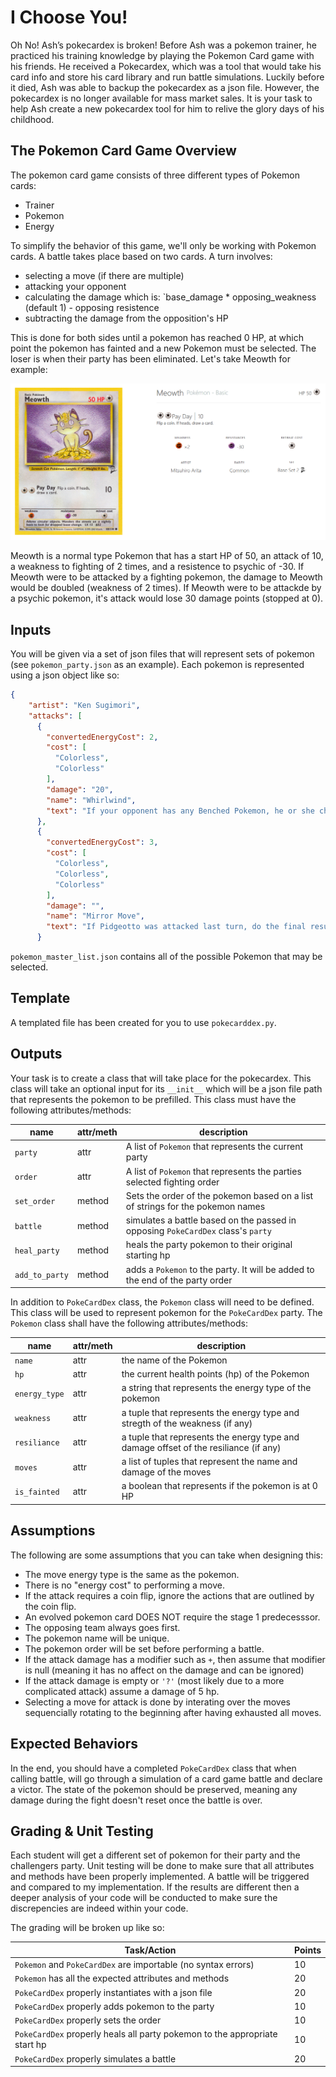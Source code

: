 # I Choose You!

Oh No!  Ash’s pokecardex is broken!  Before Ash was a pokemon trainer, he practiced his training knowledge by playing the Pokemon Card game with his friends.  He received a Pokecardex, which was a tool that would take his card info and store his card library and run battle simulations.  Luckily before it died, Ash was able to backup the pokecardex as a json file.  However, the pokecardex is no longer available for mass market sales.  It is your task to help Ash create a new pokecardex tool for him to relive the glory days of his childhood.

## The Pokemon Card Game Overview

The pokemon card game consists of three different types of Pokemon cards:

- Trainer
- Pokemon
- Energy

To simplify the behavior of this game, we'll only be working with Pokemon cards.  A battle takes place based on two cards.  A turn involves:

- selecting a move (if there are multiple)
- attacking your opponent
- calculating the damage which is: `base_damage * opposing_weakness (default 1) - opposing resistence
- subtracting the damage from the opposition's HP

This is done for both sides until a pokemon has reached 0 HP, at which point the pokemon has fainted and a new Pokemon must be selected.  The loser is when their party has been eliminated.  Let's take Meowth for example:

![Meowth Pokemon Card](meowth_card.png)

Meowth is a normal type Pokemon that has a start HP of 50, an attack of 10, a weakness to fighting of 2 times, and a resistence to psychic of -30.  If Meowth were to be attacked by a fighting pokemon, the damage to Meowth would be doubled (weakness of 2 times).  If Meowth were to be attackde by a psychic pokemon, it's attack would lose 30 damage points (stopped at 0).

## Inputs

You will be given via a set of json files that will represent sets of pokemon (see `pokemon_party.json` as an example).  Each pokemon is represented using a json object like so:

```json
{
    "artist": "Ken Sugimori",
    "attacks": [
      {
        "convertedEnergyCost": 2,
        "cost": [
          "Colorless",
          "Colorless"
        ],
        "damage": "20",
        "name": "Whirlwind",
        "text": "If your opponent has any Benched Pokemon, he or she chooses 1 of them and switches it with the Defending Pokemon. (Do the damage before switching the Pokemon.)"
      },
      {
        "convertedEnergyCost": 3,
        "cost": [
          "Colorless",
          "Colorless",
          "Colorless"
        ],
        "damage": "",
        "name": "Mirror Move",
        "text": "If Pidgeotto was attacked last turn, do the final result of that attack on Pidgeotto to the Defending Pokemon."
      }
```

`pokemon_master_list.json` contains all of the possible Pokemon that may be selected.

## Template

A templated file has been created for you to use `pokecarddex.py`.

## Outputs

Your task is to create a class that will take place for the pokecardex.  This class will take an optional input for its `__init__` which will be a json file path that represents the pokemon to be prefilled.  This class must have the following attributes/methods:

| name           | attr/meth | description                                                                      |
| -------------- | --------- | -------------------------------------------------------------------------------- |
| `party`        | attr      | A list of `Pokemon` that represents the current party                            |
| `order`        | attr      | A list of `Pokemon` that represents the parties selected fighting order          |
| `set_order`    | method    | Sets the order of the pokemon based on a list of strings for the pokemon names   |
| `battle`       | method    | simulates a battle based on the passed in opposing `PokeCardDex` class's `party` |
| `heal_party`   | method    | heals the party pokemon to their original starting hp                            |
| `add_to_party` | method    | adds a `Pokemon` to the party.  It will be added to the end of the party order   |

In addition to `PokeCardDex` class, the `Pokemon` class will need to be defined.  This class will be used to represent pokemon for the `PokeCardDex` party.  The `Pokemon` class shall have the following attributes/methods:

| name          | attr/meth | description                                                                          |
| ------------- | --------- | ------------------------------------------------------------------------------------ |
| `name`        | attr      | the name of the Pokemon                                                              |
| `hp`          | attr      | the current health points (hp) of the Pokemon                                        |
| `energy_type` | attr      | a string that represents the energy type of the pokemon                              |
| `weakness`    | attr      | a tuple that represents the energy type and stregth of the weakness (if any)         |
| `resiliance`  | attr      | a tuple that represents the energy type and damage offset of the resiliance (if any) |
| `moves`       | attr      | a list of tuples that represent the name and damage of the moves                     |
| `is_fainted`  | attr      | a boolean that represents if the pokemon is at 0 HP                                  |

## Assumptions

The following are some assumptions that you can take when designing this:

- The move energy type is the same as the pokemon.
- There is no "energy cost" to performing a move.
- If the attack requires a coin flip, ignore the actions that are outlined by the coin flip.
- An evolved pokemon card DOES NOT require the stage 1 predecesssor.
- The opposing team always goes first.
- The pokemon name will be unique.
- The pokemon order will be set before performing a battle.
- If the attack damage has a modifier such as `+`, then assume that modifier is null (meaning it has no affect on the damage and can be ignored)
- If the attack damage is empty or `'?'` (most likely due to a more complicated attack) assume a damage of 5 hp.
- Selecting a move for attack is done by interating over the moves sequencially rotating to the beginning after having exhausted all moves.

## Expected Behaviors

In the end, you should have a completed `PokeCardDex` class that when calling battle, will go through a simulation of a card game battle and declare a victor.  The state of the pokemon should be preserved, meaning any damage during the fight doesn't reset once the battle is over.  

## Grading & Unit Testing

Each student will get a different set of pokemon for their party and the challengers party.  Unit testing will be done to make sure that all attributes and methods have been properly implemented.  A battle will be triggered and compared to my implementation.  If the results are different then a deeper analysis of your code will be conducted to make sure the discrepencies are indeed within your code.

The grading will be broken up like so:

| Task/Action                                                                | Points |
| -------------------------------------------------------------------------- | ------ |
| `Pokemon` and `PokeCardDex` are importable (no syntax errors)              | 10     |
| `Pokemon` has all the expected attributes and methods                      | 20     |
| `PokeCardDex` properly instantiates with a json file                       | 20     |
| `PokeCardDex` properly adds pokemon to the party                           | 10     |
| `PokeCardDex` properly sets the order                                      | 10     |
| `PokeCardDex` properly heals all party pokemon to the appropriate start hp | 10     |
| `PokeCardDex` properly simulates a battle                                  | 20     |
